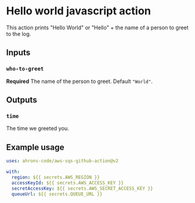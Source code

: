 # Hello world javascript action

This action prints "Hello World" or "Hello" + the name of a person to greet to the log.

## Inputs

### `who-to-greet`

**Required** The name of the person to greet. Default `"World"`.

## Outputs

### `time`

The time we greeted you.

## Example usage
```yml
uses: ahrons-code/aws-sqs-github-action@v2

with:
  region: ${{ secrets.AWS_REGION }}
  accessKeyId: ${{ secrets.AWS_ACCESS_KEY }} 
  secretAccessKey: ${{ secrets.AWS_SECRET_ACCESS_KEY }}
  queueUrl: ${{ secrets.QUEUE_URL }}
```